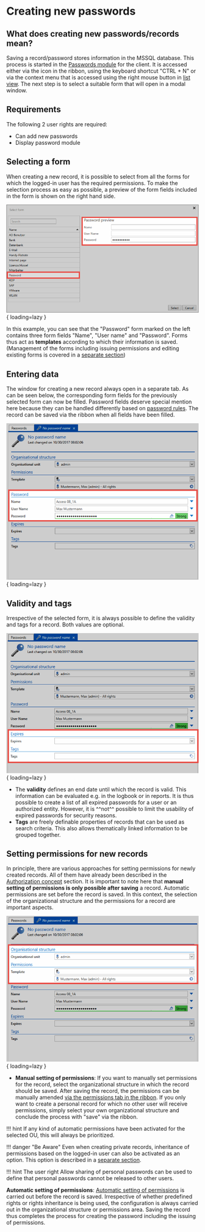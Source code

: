 # Creating new passwords

## What does creating new passwords/records mean?

Saving a record/password stores information in the MSSQL database. This process is started in the [Passwords module]({{url.placeholder}}) for the client. It is accessed either via the icon in the ribbon, using the keyboard shortcut "CTRL + N" or via the context menu that is accessed using the right mouse button in [list view]({{url.placeholder}}). The next step is to select a suitable form that will open in a modal window.

## Requirements

The following 2 user rights are required:

- Can add new passwords
- Display password module

## Selecting a form

When creating a new record, it is possible to select from all the forms for which the logged-in user has the required permissions. To make the selection process as easy as possible, a preview of the form fields included in the form is shown on the right hand side.

![picture password form](/assets/en/client_modules/passwords/creating_new_passwords/creating_new_passwords_1.png){ loading=lazy }

In this example, you can see that the "Password" form marked on the left contains three form fields "Name", "User name" and "Password". Forms thus act as **templates** according to which their information is saved. (Management of the forms including issuing permissions and editing existing forms is covered in a [separate section]({{url.placeholder}}))

## Entering data

The window for creating a new record always open in a separate tab. As can be seen below, the corresponding form fields for the previously selected form can now be filled. Password fields deserve special mention here because they can be handled differently based on [password rules]({{url.placeholder}}). The record can be saved via the ribbon when all fields have been filled.

![picture password view](/assets/en/client_modules/passwords/creating_new_passwords/creating_new_passwords_2.png){ loading=lazy }

## Validity and tags

Irrespective of the selected form, it is always possible to define the validity and tags for a record. Both values are optional.

![picture password fields](/assets/en/client_modules/passwords/creating_new_passwords/creating_new_passwords_3.png){ loading=lazy }

- The **validity** defines an end date until which the record is valid. This information can be evaluated e.g. in the logbook or in reports. It is thus possible to create a list of all expired passwords for a user or an authorized entity. However, it is ^^not^^ possible to limit the usability of expired passwords for security reasons.
- **Tags** are freely definable properties of records that can be used as search criteria. This also allows thematically linked information to be grouped together.

## Setting permissions for new records

In principle, there are various approaches for setting permissions for newly created records. All of them have already been described in the [Authorization concept]({{url.placeholder}}) section. It is important to note here that **manual setting of permissions is only possible after saving** a record. Automatic permissions are set before the record is saved. In this context, the selection of the organizational structure and the permissions for a record are important aspects.

![picture password view](/assets/en/client_modules/passwords/creating_new_passwords/creating_new_passwords_4.png){ loading=lazy }

- **Manual setting of permissions**: If you want to manually set permissions for the record, select the organizational structure in which the record should be saved. After saving the record, the permissions can be manually amended [via the permissions tab in the ribbon]({{url.placeholder}}). If you only want to create a personal record for which no other user will receive permissions, simply select your own organizational structure and conclude the process with "save" via the ribbon.

!!! hint
    If any kind of automatic permissions have been activated for the selected OU, this will always be prioritized.

!!! danger "Be Aware"
    Even when creating private records, inheritance of permissions based on the logged-in user can also be activated as an option. This option is described in a [separate section]({{url.placeholder}}).

!!! hint
    The user right Allow sharing of personal passwords can be used to define that personal passwords cannot be released to other users.

**Automatic setting of permissions**: [Automatic setting of permissions]({{url.placeholder}}) is carried out before the record is saved. Irrespective of whether predefined rights or rights inheritance is being used, the configuration is always carried out in the organizational structure or permissions area. Saving the record thus completes the process for creating the password including the issuing of permissions.
